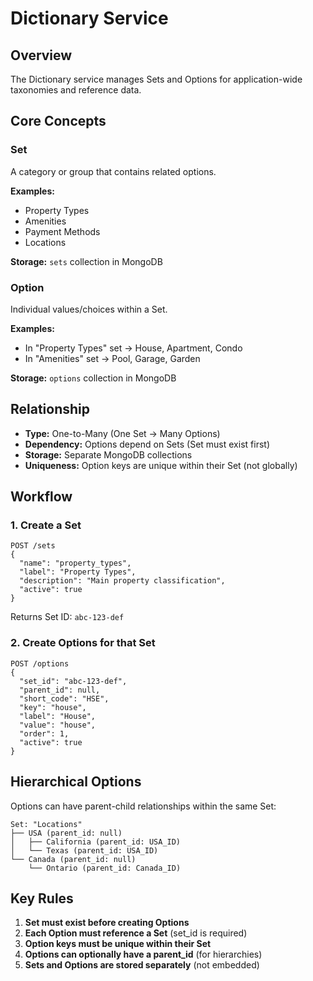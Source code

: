 # Dictionary Service

## Overview

The Dictionary service manages Sets and Options for application-wide taxonomies and reference data.

## Core Concepts

### Set
A category or group that contains related options.

**Examples:**
- Property Types
- Amenities
- Payment Methods
- Locations

**Storage:** `sets` collection in MongoDB

### Option
Individual values/choices within a Set.

**Examples:**
- In "Property Types" set → House, Apartment, Condo
- In "Amenities" set → Pool, Garage, Garden

**Storage:** `options` collection in MongoDB

## Relationship

- **Type:** One-to-Many (One Set → Many Options)
- **Dependency:** Options depend on Sets (Set must exist first)
- **Storage:** Separate MongoDB collections
- **Uniqueness:** Option keys are unique within their Set (not globally)

## Workflow

### 1. Create a Set
```http
POST /sets
{
  "name": "property_types",
  "label": "Property Types",
  "description": "Main property classification",
  "active": true
}
```

Returns Set ID: `abc-123-def`

### 2. Create Options for that Set
```http
POST /options
{
  "set_id": "abc-123-def",
  "parent_id": null,
  "short_code": "HSE",
  "key": "house",
  "label": "House",
  "value": "house",
  "order": 1,
  "active": true
}
```

## Hierarchical Options

Options can have parent-child relationships within the same Set:

```
Set: "Locations"
├── USA (parent_id: null)
│   ├── California (parent_id: USA_ID)
│   └── Texas (parent_id: USA_ID)
└── Canada (parent_id: null)
    └── Ontario (parent_id: Canada_ID)
```

## Key Rules

1. **Set must exist before creating Options**
2. **Each Option must reference a Set** (set_id is required)
3. **Option keys must be unique within their Set**
4. **Options can optionally have a parent_id** (for hierarchies)
5. **Sets and Options are stored separately** (not embedded)

